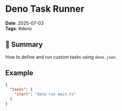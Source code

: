 # Deno Task Runner

**Date**: 2025-07-03  
**Tags**: #deno

## 🧠 Summary

How to define and run custom tasks using `deno.json`.

## Example

```json
{
  "tasks": {
    "start": "deno run main.ts"
  }
}
```
